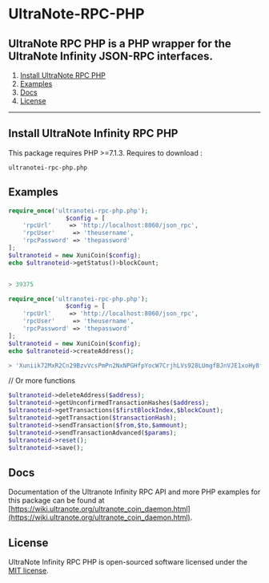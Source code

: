 # UltraNote-RPC-PHP
UltraNote RPC PHP is a PHP wrapper for the UltraNote Infinity JSON-RPC interfaces.
---

1) [Install UltraNote RPC PHP](#install-UltraNotei-rpc-php)
1) [Examples](#examples)
1) [Docs](#docs)
1) [License](#license)

---

## Install UltraNote Infinity RPC PHP

This package requires PHP >=7.1.3. Requires to download :

```
ultranotei-rpc-php.php
```

## Examples

```php
require_once('ultranotei-rpc-php.php');
                $config = [
    'rpcUrl'     => 'http://localhost:8060/json_rpc',
    'rpcUser'     => 'theusername',
    'rpcPassword' => 'thepassword'
];
$ultranoteid = new XuniCoin($config);
echo $ultranoteid->getStatus()>blockCount;


> 39375
``` 

```php
require_once('ultranotei-rpc-php.php');
                $config = [
    'rpcUrl'     => 'http://localhost:8060/json_rpc',
    'rpcUser'     => 'theusername',
    'rpcPassword' => 'thepassword'
];
$ultranoteid = new XuniCoin($config);
echo $ultranoteid->createAddress();

> 'Xuniik72MxR2Cn29BzvVcsPmPn2NxNPGHfpYocW7CrjhLVs928LUmgfBJnVJE1xoHy8fdL3dVcLzF49J9Y8SsryHYMWMX4BySs3'
``` 

// Or more functions
```php
$ultranoteid->deleteAddress($address);
$ultranoteid->getUnconfirmedTransactionHashes($address);
$ultranoteid->getTransactions($firstBlockIndex,$blockCount);
$ultranoteid->getTransaction($transactionHash);
$ultranoteid->sendTransaction($from,$to,$ammount);
$ultranoteid->sendTransactionAdvanced($params);
$ultranoteid->reset();
$ultranoteid->save();
``` 

## Docs

Documentation of the Ultranote Infinity RPC API and more PHP examples for this package can be found at [https://wiki.ultranote.org/ultranote_coin_daemon.html](https://wiki.ultranote.org/ultranote_coin_daemon.html).

## License

UltraNote Infinity RPC PHP is open-sourced software licensed under the [MIT license](http://opensource.org/licenses/MIT).
